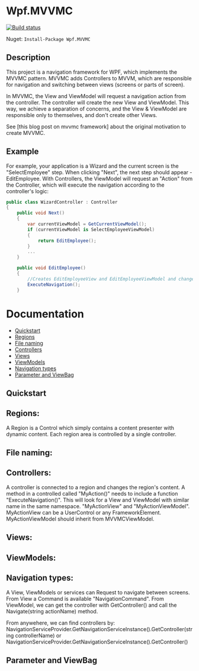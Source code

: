# Wpf.MVVMC


[![Build status](https://img.shields.io/nuget/v/Wpf.Mvvmc.svg)](https://www.nuget.org/packages/Wpf.MVVMC/)

Nuget: `Install-Package Wpf.MVVMC`

## Description
This project is a navigation framework for WPF, which implements the MVVMC pattern. MVVMC adds Controllers to MVVM, which are responsible for navigation and switching between views (screens or parts of screen).

In MVVMC, the View and ViewModel will request a navigation action from the controller. The controller will create the new View and ViewModel. This way, we achieve a separation of concerns, and the View & ViewModel are responsible only to themselves, and don't create other Views.

See [this blog post on mvvmc framework] about the original motivation to create MVVMC.

## Example
For example, your application is a Wizard and the current screen is the "SelectEmployee" step. When clicking "Next", the next step should appear - EditEmployee. With Controllers, the ViewModel will request an "Action" from the Controller, which will execute the navigation according to the controller's logic:

```csharp
public class WizardController : Controller
{
	public void Next()
	{
		var currentViewModel = GetCurrentViewModel();
		if (currentViewModel is SelectEmployeeViewModel)
		{
			return EditEmployee();
		}
		...
	}

	public void EditEmployee()
	{
		//Creates EditEmployeeView and EditEmployeeViewModel and changes screen content to them
		ExecuteNavigation();
	}
````

# Documentation

* [Quickstart](#quickstart)
* [Regions](#regions)
* [File naming](#file-naming)
* [Controllers](#controllers)
* [Views](#views)
* [ViewModels](#viewmodels)
* [Navigation types](#navigation-types)
* [Parameter and ViewBag](#parameter-and-viewbag)

## Quickstart


## Regions:
A Region is a Control which simply contains a content presenter with dynamic content.
Each region area is controlled by a single controller.

## File naming:

## Controllers:
A controller is connected to a region and changes the region's content. A method in a controlled called "MyAction()" needs to include a function "ExecuteNavigation()". This will look for a View and ViewModel with similar name in the same namespace. "MyActionView" and "MyActionViewModel". MyActionView can be a UserControl or any FrameworkElement. MyActionViewModel should inherit from MVVMCViewModel.

## Views:

## ViewModels:

## Navigation types:
A View, ViewModels or services can Request to navigate between screens. 
From View a Command is available "NavigationCommand".
From ViewModel, we can get the controller with GetController() and call the Navigate(string actionName) method.

From anywehere, we can find controllers by:
NavigationServiceProvider.GetNavigationServiceInstance().GetController(string controllerName)
or 
NavigationServiceProvider.GetNavigationServiceInstance().GetController<TController>()

## Parameter and ViewBag

